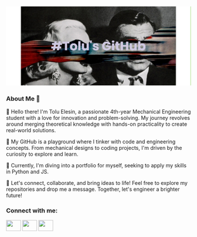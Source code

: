 ![image](https://github.com/toluelesin/toluelesin/blob/main/banner.png)

### About Me 👋

👋 Hello there! I'm Tolu Elesin, a passionate 4th-year Mechanical Engineering student with a love for innovation and problem-solving. My journey revolves around merging theoretical knowledge with hands-on practicality to create real-world solutions.

🔧 My GitHub is a playground where I tinker with code and engineering concepts. From mechanical designs to coding projects, I'm driven by the curiosity to explore and learn.

🚀 Currently, I'm diving into a portfolio for myself, seeking to apply my skills in Python and JS.

🌟 Let's connect, collaborate, and bring ideas to life! Feel free to explore my repositories and drop me a message. Together, let's engineer a brighter future!

<h3 align="left">Connect with me:</h3>
<p align="left">
<a href="https://www.linkedin.com/in/toluelesin150602/" target="blank"><img align="center" src="https://cdn.jsdelivr.net/npm/simple-icons@3.0.1/icons/linkedin.svg" alt="" height="30" width="40" /></a>
<a href="https://www.instagram.com/tolu.elesin/" target="blank"><img align="center" src="https://cdn.jsdelivr.net/npm/simple-icons@3.0.1/icons/instagram.svg" alt="" height="30" width="40" /></a>
<a href="your link" target="blank"><img align="center" src="https://cdn.jsdelivr.net/npm/simple-icons@3.0.1/icons/youtube.svg" alt="" height="30" width="40" /></a>
</p>

<!--
**toluelesin/toluelesin** is a ✨ _special_ ✨ repository because its `README.md` (this file) appears on your GitHub profile.

Here are some ideas to get you started:

- 🔭 I’m currently working on ...
- 🌱 I’m currently learning ...
- 👯 I’m looking to collaborate on ...
- 🤔 I’m looking for help with ...
- 💬 Ask me about ...
- 📫 How to reach me: ...
- 😄 Pronouns: ...
- ⚡ Fun fact: ...
-->
